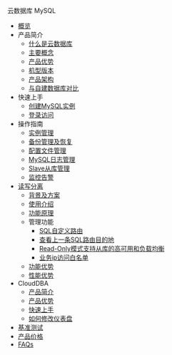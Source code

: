 <div class="sidebar_title icon__udb"> 云数据库 MySQL</div>

* [概览](/udb-mysql/README)
* 产品简介
    * [什么是云数据库](/udb-mysql/product/concepts)
    * [主要概念](/udb-mysql/product/Terminology)
    * [产品优势](/udb-mysql/product/superiority)
    * [机型版本](/udb-mysql/product/version)
    * [产品架构](/udb-mysql/product/architecture)
    * [与自建数据库对比](/udb-mysql/product/difference)
* 快速上手
    * [创建MySQL实例](/udb-mysql/quick/create)
    * [登录访问](/udb-mysql/quick/login)
* 操作指南
    * [实例管理](/udb-mysql/guide/instance)
    * [备份管理及恢复](/udb-mysql/guide/backup)
    * [配置文件管理](/udb-mysql/guide/config)
    * [MySQL日志管理](/udb-mysql/guide/log)
    * [Slave从库管理](/udb-mysql/guide/slave)
    * [监控告警](/udb-mysql/guide/monitor)
* [读写分离](/udb-mysql/rwrouter/rwrouter)
    * [背景及方案](/udb-mysql/rwrouter/scheme)
    * [使用介绍](/udb-mysql/rwrouter/guide)
    * [功能原理](/udb-mysql/rwrouter/theory)
    * 管理功能
        * [SQL自定义路由](/udb-mysql/rwrouter/manage/sql)
        * [查看上一条SQL路由目的地](/udb-mysql/rwrouter/manage/destination)
        * [Read-Only模式支持从库的高可用和负载均衡](/udb-mysql/rwrouter/manage/read)
        * [业务ip访问白名单](/udb-mysql/rwrouter/manage/access)
    * [功能优势](/udb-mysql/rwrouter/superiority)
    * [性能优势](/udb-mysql/rwrouter/performance)
* CloudDBA
    * [产品简介](/udb-mysql/clouddba/product)
    * [产品优势](/udb-mysql/clouddba/superiority)
    * [快速上手](/udb-mysql/clouddba/quick)
    * [如何修改仪表盘](/udb-mysql/clouddba/guide)
* [基准测试](/udb-mysql/test)
* [产品价格](/udb-mysql/price)
* [FAQs](/udb-mysql/faqs)
